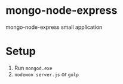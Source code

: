 # mongo-node-express
mongo-node-express small application


# Setup
1. Run ```mongod.exe```
2. ``` nodemon server.js ``` or ```gulp```
